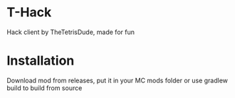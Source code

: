 # T-Hack
Hack client by TheTetrisDude, made for fun
# Installation
Download mod from releases, put it in your MC mods folder or use gradlew build to build from source
